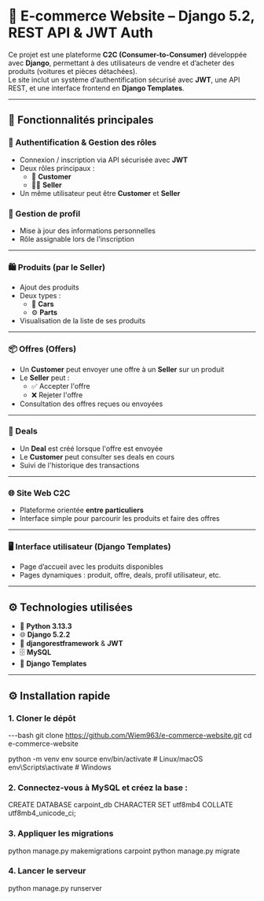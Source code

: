 # 🛒 E-commerce Website – Django 5.2, REST API & JWT Auth

Ce projet est une plateforme **C2C (Consumer-to-Consumer)** développée avec **Django**, permettant à des utilisateurs de vendre et d’acheter des produits (voitures et pièces détachées).  
Le site inclut un système d’authentification sécurisé avec **JWT**, une API REST, et une interface frontend en **Django Templates**.

---

## 🚀 Fonctionnalités principales

### 🔐 Authentification & Gestion des rôles
- Connexion / inscription via API sécurisée avec **JWT**
- Deux rôles principaux :
  - 👤 **Customer**
  - 🧑‍💼 **Seller**
- Un même utilisateur peut être **Customer** et **Seller**

### 👥 Gestion de profil
- Mise à jour des informations personnelles
- Rôle assignable lors de l’inscription

---

### 🛍️ Produits (par le Seller)
- Ajout des produits
- Deux types :
  - 🚗 **Cars**
  - ⚙️ **Parts**
- Visualisation de la liste de ses produits

---

### 📦 Offres (Offers)
- Un **Customer** peut envoyer une offre à un **Seller** sur un produit
- Le **Seller** peut :
  - ✅ Accepter l'offre
  - ❌ Rejeter l'offre
- Consultation des offres reçues ou envoyées

---

### 🤝 Deals
- Un **Deal** est créé lorsque l'offre est envoyée
- Le **Customer** peut consulter ses deals en cours
- Suivi de l'historique des transactions

---

### 🌐 Site Web C2C
- Plateforme orientée **entre particuliers**
- Interface simple pour parcourir les produits et faire des offres

---

### 🖥️ Interface utilisateur (Django Templates)
- Page d’accueil avec les produits disponibles
- Pages dynamiques : produit, offre, deals, profil utilisateur, etc.

---

## ⚙️ Technologies utilisées

- 🐍 **Python 3.13.3**
- 🌐 **Django 5.2.2**
- 🔐 **djangorestframework** & **JWT**
- 🗄️ **MySQL**
- 🎨 **Django Templates**

---

## ⚙️ Installation rapide

### 1. Cloner le dépôt

---bash
git clone https://github.com/Wiem963/e-commerce-website.git
cd e-commerce-website

python -m venv env
source env/bin/activate  # Linux/macOS
env\Scripts\activate     # Windows



### 2. Connectez-vous à MySQL et créez la base :

CREATE DATABASE carpoint_db CHARACTER SET utf8mb4 COLLATE utf8mb4_unicode_ci;

### 3. Appliquer les migrations

python manage.py makemigrations carpoint
python manage.py migrate

### 4. Lancer le serveur
python manage.py runserver


